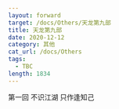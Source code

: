 ```yaml
---
layout: forward
target: /docs/Others/天龙第九部
title: 天龙第九部
date: 2020-12-12
category: 其他
cat_url: /docs/Others
tags: 
  - TBC
length: 1834
---
```


第一回 不识江湖 只作逢知己
